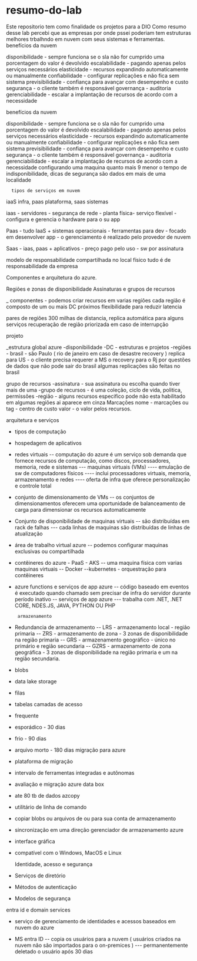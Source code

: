 # resumo-do-lab
Este repositorio tem como finalidade os projetos para a DIO
Como resumo desse lab percebi que as empresas por onde pssei poderiam tem estruturas melhores trbalhndo em nuvem com seus sistemas e ferramentas.
benefícios da nuvem

disponibilidade - sempre funciona se o sla não for cumprido uma porcentagem do valor é devolvido 
escalabilidade - pagando apenas pelos serviços necessários
elasticidade - recursos expandindo automaticamente ou manualmente
confiabilidade - configurar replicações e não fica sem sistema
previsibilidade - confiança para avançar com desempenho e custo
segurança - o cliente também é responsável
governança - auditoria
gerenciabilidade - escalar a implantação de recursos de acordo com a necessidade

benefícios da nuvem

disponibilidade - sempre funciona se o sla não for cumprido uma porcentagem do valor é devolvido 
escalabilidade - pagando apenas pelos serviços necessários
elasticidade - recursos expandindo automaticamente ou manualmente
confiabilidade - configurar replicações e não fica sem sistema
previsibilidade - confiança para avançar com desempenho e custo
segurança - o cliente também é responsável
governança - auditoria
gerenciabilidade - escalar a implantação de recursos de acordo com a necessidade
     configurando uma maquina
quanto mais 9 menor o tempo de indisponibilidade, dicas de segurança são dados em mais de uma localidade

      tipos de serviços em nuvem
iaaS infra, paas plataforma, saas sistemas  

iaas - servidores - segurança de rede - planta física- serviço flexível - configura e gerencia o hardware para o su app

Paas - tudo IaaS + sistemas operacionais - ferramentas para dev - focado em desenvolver app - o gerenciamento é realizado pelo provedor de nuvem

Saas - iaas, paas + aplicativos - preço pago pelo uso - sw por assinatura

modelo de responsabilidade compartilhada
no local físico tudo é de responsabilidade da empresa


Componentes e arquitetura do azure.

Regiões e zonas de disponibilidade
Assinaturas e grupos de recursos

_ componentes - podemos criar recursos em varias regiões cada região é composto de um ou mais DC próximos
flexibilidade para reduzir latencia 

pares de regiões
300 milhas de distancia, replica automática para alguns serviços
recuperação de região priorizada em caso de interrupção

projeto

_estrutura global azure
-disponibilidade
-DC - estruturas e projetos
-regiões - brasil - são Paulo ( rio de janeiro em caso de desastre recovery ) replica para US - o cliente precisa requerer a MS o recovery para o Rj por questões de dados que não pode sair do brasil
algumas replicações são feitas no brasil

grupo de recursos
-assinatura - sua assinatura ou escolha quando tiver mais de uma
-grupo de recursos - é uma coleção, ciclo de vida, politica, permissões
-região - alguns recursos especifico pode não esta habilitado em algumas regiões ai aparece em cinza
Marcações
nome - marcações ou tag - centro de custo
valor - o valor pelos recursos.

arquitetura e serviços 
- tipos de computação
- hospedagem de aplicativos
- redes virtuais
-- computação do azure é um serviço sob demanda que fornece recursos de computação, como discos, processadores, memoria, rede e sistemas
--- maquinas virtuais (VMs)
---- emulação de sw de computadores físicos
---- inclui processadores virtuais, memoria, armazenamento e redes
---- oferta de infra que oferece personalização e controle total
- conjunto de dimensionamento de VMs
-- os conjuntos de dimensionamentos oferecem uma oportunidade de balanceamento de carga para dimensionar os recursos automaticamente 
- Conjunto de disponibilidade de maquinas virtuais
-- são distribuídas em rack de falhas
--- cada linhas de maquinas são distribuídas de linhas de atualização
- área de trabalho virtual azure
-- podemos configurar maquinas exclusivas ou compartilhada
- contêineres do azure - PaaS - AKS
-- uma maquina física com varias maquinas virtuais
-- Docker
--kubernetes - orquestração para contêineres
- azure functions e serviços de app azure
-- código baseado em eventos é executado quando chamado sem precisar de infra do servidor durante período inativo
-- serviços de app azure
--- trabalha com .NET, .NET CORE, NDES.JS, JAVA, PYTHON OU PHP

       armazenamento

- Redundancia de armazenamento
-- LRS - armazenamento local - região primaria
-- ZRS - armazenamento de zona - 3 zonas de disponibilidade na região primaria
-- GRS - armazenamento geográfico - único no primário e região secundaria
-- GZRS - armazenamento de zona geográfica - 3 zonas de disponibilidade na região primaria e um na região secundaria.
- blobs
- data lake storage
- filas
- tabelas
    camadas de acesso
- frequente
- esporádico - 30 dias
- frio - 90 dias
- arquivo morto - 180 dias
    migração para azure
- plataforma de migração
- intervalo de ferramentas integradas e autônomas
- avaliação e migração
    azure data box
- ate 80 tb de dados
     azcopy
- utilitário de linha de comando
- copiar blobs ou arquivos de ou para sua conta de armazenamento
- sincronização em uma direção
    gerenciador de armazenamento azure
- interface gráfica
- compatível com o Windows, MacOS e Linux


   Identidade, acesso e segurança
- Serviços de diretório
- Métodos de autenticação
- Modelos de segurança

entra id e domain services
- serviço de gerenciamento de identidades e acessos baseados em nuvem do azure

- MS entra ID
-- copia os usuários para a nuvem ( usuários criados na nuvem não são importados para o on-premices )
--- permanentemente deletado o usuário após 30 dias




